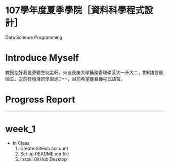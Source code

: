 # 107學年度夏季學院［資料科學程式設計］
Data Science Programming
# Introduce Myself
教授您好我是旁聽生何孟軒，來自長庚大學醫務管理學系大一升大二，對R語言很陌生，之前有粗淺的學習過C++，目前希望能看懂程式語言。
# Progress Report
---
# week_1
  * In Class
    1. Create GitHub account
    2. Set up README.md file
    3. Install GitHub Desktop
